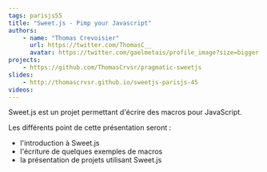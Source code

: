 ```yaml
---
tags: parisjs55
title: "Sweet.js - Pimp your Javascript"
authors:
    - name: "Thomas Crevoisier"
      url: https://twitter.com/ThomasC__
      avatar: https://twitter.com/gaelmetais/profile_image?size=bigger
projects:
    - https://github.com/ThomasCrvsr/pragmatic-sweetjs
slides:
    - http://thomascrvsr.github.io/sweetjs-parisjs-45
videos:
---
```

Sweet.js est un projet permettant d'écrire des macros pour JavaScript.

Les différents point de cette présentation seront :

* l'introduction à Sweet.js
* l'écriture de quelques exemples de macros
* la présentation de projets utilisant Sweet.js
